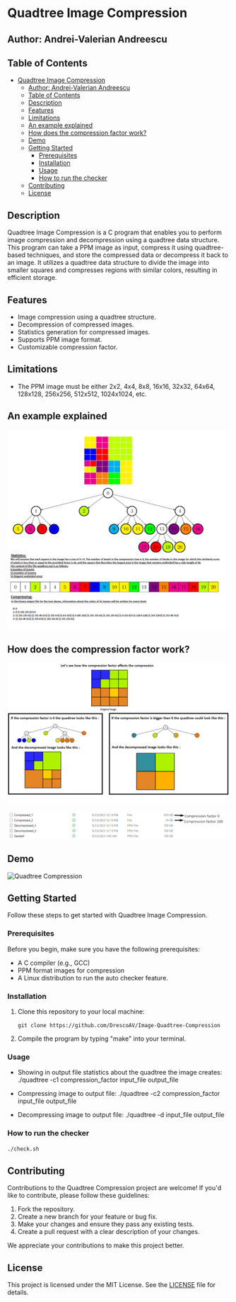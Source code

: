 # Quadtree Image Compression

## Author: Andrei-Valerian Andreescu

## Table of Contents

- [Quadtree Image Compression](#quadtree-image-compression)
  - [Author: Andrei-Valerian Andreescu](#author-andrei-valerian-andreescu)
  - [Table of Contents](#table-of-contents)
  - [Description](#description)
  - [Features](#features)
  - [Limitations](#limitations)
  - [An example explained](#an-example-explained)
  - [How does the compression factor work?](#how-does-the-compression-factor-work)
  - [Demo](#demo)
  - [Getting Started](#getting-started)
    - [Prerequisites](#prerequisites)
    - [Installation](#installation)
    - [Usage](#usage)
    - [How to run the checker](#how-to-run-the-checker)
  - [Contributing](#contributing)
  - [License](#license)

## Description

Quadtree Image Compression is a C program that enables you to perform image compression and decompression using a quadtree data structure. This program can take a PPM image as input, compress it using quadtree-based techniques, and store the compressed data or decompress it back to an image. It utilizes a quadtree data structure to divide the image into smaller squares and compresses regions with similar colors, resulting in efficient storage.

## Features

- Image compression using a quadtree structure.
- Decompression of compressed images.
- Statistics generation for compressed images.
- Supports PPM image format.
- Customizable compression factor.

## Limitations

- The PPM image must be either 2x2, 4x4, 8x8, 16x16, 32x32, 64x64, 128x128, 256x256, 512x512, 1024x1024, etc.

## An example explained

![Exeample explained](https://github.com/DrescoAV/Image-Quadtree-Compression/blob/main/Demo/Example%20explained.png)

## How does the compression factor work?

![Compression factor](https://github.com/DrescoAV/Image-Quadtree-Compression/blob/main/Demo/Compression%20factor%20explained.png)

![Compression factor example](https://github.com/DrescoAV/Image-Quadtree-Compression/blob/main/Demo/Compression%20factor%20difference.png)

## Demo

![Quadtree Compression](https://github.com/DrescoAV/Image-Quadtree-Compression/blob/main/Demo/Demo.gif)

## Getting Started

Follow these steps to get started with Quadtree Image Compression.

### Prerequisites

Before you begin, make sure you have the following prerequisites:

- A C compiler (e.g., GCC)
- PPM format images for compression
- A Linux distribution to run the auto checker feature.

### Installation

1. Clone this repository to your local machine:

   ```shell
   git clone https://github.com/DrescoAV/Image-Quadtree-Compression
   ```

2. Compile the program by typing "make" into your terminal.

### Usage

- Showing in output file statistics about the quadtree the image creates: ./quadtree -c1 compression_factor input_file output_file

- Compressing image to output file: ./quadtree -c2 compression_factor input_file output_file

- Decompressing image to output file: ./quadtree -d input_file output_file

### How to run the checker

```bash
./check.sh
```

## Contributing

Contributions to the Quadtree Compression project are welcome! If you'd like to contribute, please follow these guidelines:

1. Fork the repository.
2. Create a new branch for your feature or bug fix.
3. Make your changes and ensure they pass any existing tests.
4. Create a pull request with a clear description of your changes.

We appreciate your contributions to make this project better.

## License

This project is licensed under the MIT License. See the [LICENSE](https://github.com/DrescoAV/Image-Quadtree-Compression/blob/main/LICENSE) file for details.
